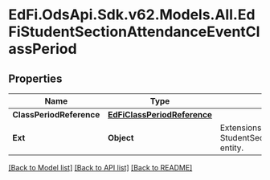 # EdFi.OdsApi.Sdk.v62.Models.All.EdFiStudentSectionAttendanceEventClassPeriod

## Properties

Name | Type | Description | Notes
------------ | ------------- | ------------- | -------------
**ClassPeriodReference** | [**EdFiClassPeriodReference**](EdFiClassPeriodReference.md) |  | 
**Ext** | **Object** | Extensions to the StudentSectionAttendanceEventClassPeriod entity. | [optional] 

[[Back to Model list]](../../README.md#documentation-for-models) [[Back to API list]](../../README.md#documentation-for-api-endpoints) [[Back to README]](../../README.md)

